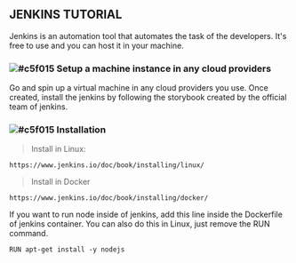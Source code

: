 ## JENKINS TUTORIAL
Jenkins is an automation tool that automates the task of the developers. It's free to use and you can host it in your machine. 

###   ![#c5f015](https://placehold.co/15x15/c5f015/c5f015.png) Setup a machine instance in any cloud providers
Go and spin up a virtual machine in any cloud providers you use. Once created, install the jenkins by following the storybook created by the official team of jenkins.

###   ![#c5f015](https://placehold.co/15x15/c5f015/c5f015.png) Installation

> Install in Linux:

    https://www.jenkins.io/doc/book/installing/linux/

> Install in Docker

    https://www.jenkins.io/doc/book/installing/docker/

If you want to run node inside of jenkins, add this line inside the Dockerfile of jenkins container. You can also do this in Linux, just remove the RUN command.

    RUN apt-get install -y nodejs


